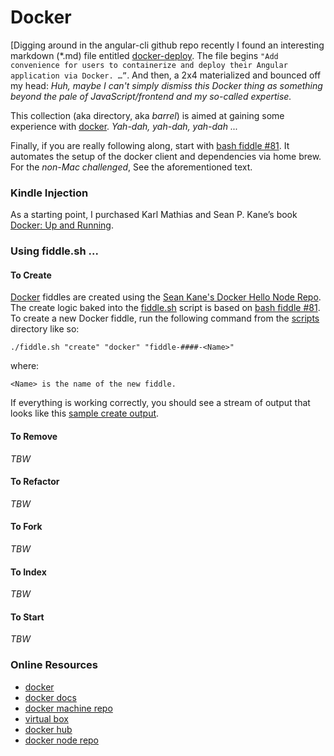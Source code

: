 Docker
======

[Digging around in the angular-cli github repo recently I found an interesting 
markdown (*.md) file entitled [docker-deploy](http://three-bradyhouse.rhcloud.com/?p=807).  The file begins 
`"Add convenience for users to containerize and deploy their Angular application via Docker. …”`.  And then, a 
2x4 materialized and bounced off my head: _Huh, maybe I can't simply dismiss this Docker thing as something 
beyond the pale of JavaScript/frontend and my so-called expertise._ 

This collection (aka directory, aka _barrel_) is aimed at gaining some experience with [docker](http://docker.com). 
_Yah-dah, yah-dah, yah-dah ..._   

Finally, if you are really following along, start with [bash fiddle #81](../bash/fiddle-0081-docker). It automates
the setup of the docker client and dependencies via home brew. For the _non-Mac challenged_, See the 
aforementioned text.


### Kindle Injection

As a starting point, I purchased Karl Mathias and Sean P. Kane’s book [Docker: Up and Running](https://amzn.com/B00ZGRS4XM).


### Using fiddle.sh ...

#### To Create

[Docker](../docker) fiddles are created using the [Sean Kane's Docker Hello Node Repo](https://github.com/spkane/docker-node-hello). The create logic baked into 
the [fiddle.sh](../../scripts/fiddle.sh) script is based on [bash fiddle #81](../bash/fiddle-0081-Docker).  To create a new Docker 
fiddle, run the following command from the [scripts](../../scripts) directory like so:

    ./fiddle.sh "create" "docker" "fiddle-####-<Name>"

where:

    <Name> is the name of the new fiddle.

If everything is working correctly, you should see a stream of output that looks like this [sample create output](create.markdown).

#### To Remove

_TBW_

#### To Refactor

_TBW_

#### To Fork

_TBW_

#### To Index

_TBW_

#### To Start

_TBW_




### Online Resources

*   [docker](http://docker.com)
*   [docker docs](https://docs.docker.com)
*   [docker machine repo](https://github.com/docker/machine)
*   [virtual box](https://www.virtualbox.org)
*   [docker hub](https://hub.docker.com/)
*   [docker node repo](https://hub.docker.com/_/node/)

